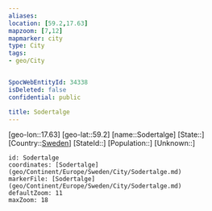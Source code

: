 ```yaml
---
aliases: 
location: [59.2,17.63]
mapzoom: [7,12] 
mapmarker: city 
type: City
tags:
- geo/City


SpocWebEntityId: 34338
isDeleted: false
confidential: public

title: Sodertalge
---
```

[geo-lon::17.63]
[geo-lat::59.2]
[name::Sodertalge]
[State::]
[Country::[Sweden](geo/Continent/Europe/Sweden.md)]
[StateId::]
[Population::]
[Unknown::]


```leaflet
id: Sodertalge
coordinates: [Sodertalge](geo/Continent/Europe/Sweden/City/Sodertalge.md)
markerFile: [Sodertalge](geo/Continent/Europe/Sweden/City/Sodertalge.md)
defaultZoom: 11 
maxZoom: 18
```


